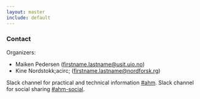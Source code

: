 ```yaml
---
layout: master
include: default
---
```


### Contact

Organizers:

- Maiken Pedersen (firstname.lastname@usit.uio.no)
- Kine Nordstokk;acirc; (firstname.lastname@nordforsk.rg)

Slack channel for practical and technical information [#ahm](https://neic.slack.com/messages/ahm/).
Slack channel for social sharing [#ahm-social](https://neic.slack.com/messages/ahm-social/).